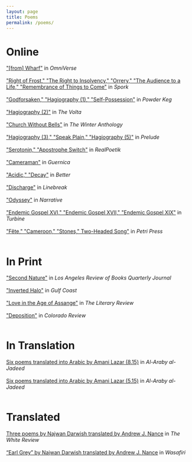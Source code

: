 ```yaml
---
layout: page
title: Poems
permalink: /poems/
---
```


# Online<br>

["[from] Wharf"](http://omniverse.us/2014-omnidawn-1st2nd-poetry-book-contest-finalists/) in *OmniVerse*<br><br>
["Right of Frost," "The Right to Insolvency," "Orrery," "The Audience to a Life," "Remembrance of Things to Come"](http://sporkpress.com/sporklet/06_15/nance.html) in *Spork*<br><br>
["Godforsaken," "Hagiography (1)," "Self-Possession"](http://www.powderkegmagazine.com/andrew-nance) in *Powder Keg*<br><br>
["Hagiography (2)"](http://www.thevolta.org/twstbs-poem135-anance.html) in *The Volta*<br><br>
["Church Without Bells"](https://winteranthology.com/?vol=5&author=nance&title=church-sans) in *The Winter Anthology*<br><br>
["Hagiography (3)," "Speak Plain," "Hagiography (5)"](https://preludemag.com/posts/hagiography-3/) in *Prelude*<br><br>
["Serotonin," "Apostrophe Switch"](http://www.realpoetik.club/2014/05/andrew-nance_29.html) in *RealPoetik*<br><br>
["Cameraman"](https://www.guernicamag.com/cameraman/) in *Guernica*<br><br>
["Acidic," "Decay"](http://bettermagazine.org/004/andrewnance.html) in *Better*<br><br>
["Discharge"](https://linebreak.org/poems/discharge/) in *Linebreak*<br><br>
["Odyssey"](http://www.narrativemagazine.com/issues/poems-week-2012-2013/poem-week/odyssey-andrew-nance) in *Narrative*<br><br>
["Endemic Gospel XVI," "Endemic Gospel XVII," "Endemic Gospel XIX"](http://nzetc.victoria.ac.nz/iiml/turbine/Turbi12/poetry/t1-g1-g1-t14-g1-t1-body-d1.html) in *Turbine*<br><br>
["Fête," "Cameroon," "Stones," Two-Headed Song"](http://www.petripress.org/search/label/Andrew%20Nance) in *Petri Press*<br><br>

# In Print<br>
["Second Nature"](https://lareviewofbooks.org/edition/the-larb-quarterly-journal-fall-2015) in *Los Angeles Review of Books Quarterly Journal*<br><br>
["Inverted Halo"](http://www.gulfcoastmag.org/journal/28.1/inverted-halo/) in *Gulf Coast*<br><br>
["Love in the Age of Assange"](http://www.theliteraryreview.org/issue/john-le-carre/) in *The Literary Review*<br><br>
["Deposition"](https://coloradoreview.colostate.edu/books/colorado-review-spring-2015/) in *Colorado Review*<br><br>

# In Translation<br>
[Six poems translated into Arabic by Amani Lazar (8.15)](https://www.alaraby.co.uk/texts/2015/8/22/%D8%A7%D9%84%D8%B9%D9%88%D8%A7%D8%A1-%D8%A8%D8%B7%D8%B1%D9%82-%D8%B1%D8%B3%D9%85%D9%8A%D8%A9-%D9%81%D9%82%D8%B7) in *Al-Araby al-Jadeed*<br><br>
[Six poems translated into Arabic by Amani Lazar (5.15)](https://www.alaraby.co.uk/texts/2015/5/13/%D8%A8%D9%85%D8%A7-%D9%8A%D9%83%D9%81%D9%8A-%D9%84%D8%B3%D9%8A%D8%B1%D8%A9) in *Al-Araby al-Jadeed*<br><br>

# Translated<br>
[Three poems by Najwan Darwish translated by Andrew J. Nance](http://www.thewhitereview.org/issues/the-white-review-no-10/) in *The White Review*<br><br>
[“Earl Grey” by Najwan Darwish translated by Andrew J. Nance](http://www.wasafiri.org/product/wasafiri-issue-80/) in *Wasafiri*<br><br>
